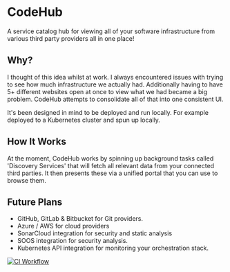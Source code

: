 # CodeHub
A service catalog hub for viewing all of your software infrastructure from various third party providers all in one place!

## Why?
I thought of this idea whilst at work. I always encountered issues with trying to see how much infrastructure we actually had. Additionally 
having to have 5+ different websites open at once to view what we had became a big problem. CodeHub attempts to consolidate all of that into
one consistent UI. 

It's been designed in mind to be deployed and run locally. For example deployed to a Kubernetes cluster and spun up locally.

## How It Works
At the moment, CodeHub works by spinning up background tasks called 'Discovery Services' that will fetch all relevant data
from your connected third parties. It then presents these via a unified portal that you can use to browse them.

## Future Plans
- GitHub, GitLab & Bitbucket for Git providers.
- Azure / AWS for cloud providers
- SonarCloud integration for security and static analysis
- SOOS integration for security analysis.
- Kubernetes API integration for monitoring your orchestration stack.

[![CI Workflow](https://github.com/james-d12/CodeHub/actions/workflows/ci.yml/badge.svg)](https://github.com/james-d12/CodeHub/actions/workflows/ci.yml)
